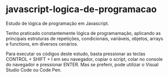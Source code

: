 # javascript-logica-de-programacao
 Estudo de lógica de programação em Javascript.

Tenho praticado constantemente lógica de programamação, aplicando as principais estruturas de repetições, condicionais, variáveis, objetos, arrays e functions, em diversos cenários.

Para executar os códigos deste estudo, basta pressionar as teclas CONTROL + SHIFT + I em seu navegador, copiar o script, colar no console do navegador e pressionar ENTER.
Mas se preferir, pode utilizar o Visual Studio Code ou Code Pen.

